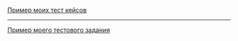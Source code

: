

[Пример моих тест кейсов](https://docs.google.com/spreadsheets/d/1RJn-yaqZzdr5siU8aESVjflSnNCVfXBaF6yHP-lqDhQ/edit?usp=sharing)


---


[Пример моего тестового задания](https://docs.google.com/spreadsheets/d/1Nctgr0q5e71YGWy40UI8nh2XS4aiPJb4oamq2MYZPCc/edit#gid=1996420809)
